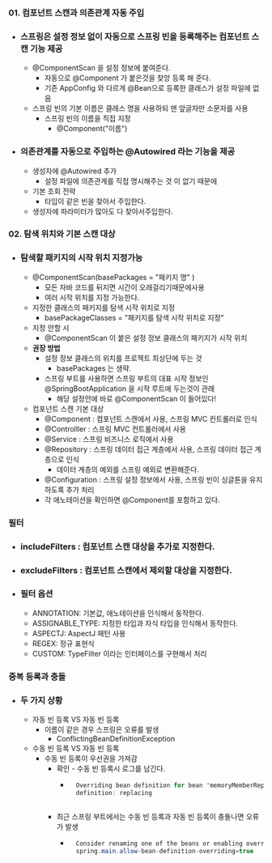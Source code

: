 ### 01. 컴포넌트 스캔과 의존관계 자동 주입
- ### 스프링은 설정 정보 없이 자동으로 스프링 빈을 등록해주는 컴포넌트 스캔 기능 제공
    - @ComponentScan 을 설정 정보에 붙여준다.
        - 자동으로 @Component 가 붙은것을 찾앙 등록 해 준다.
        - 기존 AppConfig 와 다르게 @Bean으로 등록한 클래스가 설정 파일에 없음
    - 스프링 빈의 기본 이름은 클래스 명을 사용하되 맨 앞글자만 소문자를 사용
        - 스프링 빈의 이름을 직접 지정
            - @Component("이름")
- ### 의존관계를 자동으로 주입하는 @Autowired 라는 기능을 제공
    - 생성자에 @Autowired 추가
        - 설정 파일에 의존관계를 직접 명시해주는 것 이 없기 때문에
    - 기본 조회 전략
        - 타입이 같은 빈을 찾아서 주입한다.
    - 생성자에 파라미터가 많아도 다 찾아서주입한다.
    
### 02. 탐색 위치와 기본 스캔 대상
- ### 탐색할 패키지의 시작 위치 지정가능
    - @ComponentScan(basePackages = "패키지 명" )
        - 모든 자바 코드를 뒤지면 시간이 오래걸리기때문에사용
        - 여러 시작 위치를 지정 가능한다.
    - 지정한 클래스의 패키지를 탐색 시작 위치로 지정
        - basePackageClasses = "패키지를 탐색 시작 위치로 지정"
    - 지정 안할 시
        - @ComponentScan 이 붙은 설정 정보 클래스의 패키지가 시작 위치
    - **권장 방법**
        - 설정 정보 클래스의 위치를 프로젝트 최상단에 두는 것
            - basePackages 는 생략.
        - 스프링 부트를 사용하면 스프링 부트의 대표 시작 정보인 @SpringBootApplication 을 시작 루트에 두는것이 관례
            - 해당 설정안에 바로 @ComponentScan 이 들어있다!
    - 컴포넌트 스캔 기본 대상
        - @Component : 컴포넌트 스캔에서 사용, 스프링 MVC 컨트롤러로 인식
        - @Controlller : 스프링 MVC 컨트롤러에서 사용
        - @Service : 스프링 비즈니스 로직에서 사용
        - @Repository : 스프링 데이터 접근 계층에서 사용, 스프링 데이터 접근 계층으로 인식
            - 데이터 계층의 예외를 스프링 예외로 변환해준다.
        - @Configuration : 스프링 설정 정보에서 사용, 스프링 빈이 싱글톤을 유지하도록 추가 처리
        - 각 애노테이션을 확인하면 @Component를 포함하고 있다.
        
### 필터
- ### includeFilters : 컴포넌트 스캔 대상을 추가로 지정한다.
- ### excludeFilters : 컴포넌트 스캔에서 제외할 대상을 지정한다.
- ### 필터 옵션
    - ANNOTATION: 기본값, 애노테이션을 인식해서 동작한다.
    - ASSIGNABLE_TYPE: 지정한 타입과 자식 타입을 인식해서 동작한다.
    - ASPECTJ: AspectJ 패턴 사용
    - REGEX: 정규 표현식
    - CUSTOM: TypeFilter 이라는 인터페이스를 구현해서 처리
    
### 중복 등록과 충돌
- ### 두 가지 상황
    - 자동 빈 등록 VS 자동 빈 등록
        - 이름이 같은 경우 스프링은 오류를 발생
            - ConflictingBeanDefinitionException
    - 수동 빈 등록 VS 자동 빈 등록
        - 수동 빈 등록이 우선권을 가져감
            - 확인 - 수동  빈 등록시 로그를 남긴다.
                - ``` java
                    Overriding bean definition for bean 'memoryMemberRepository' with a different
                    definition: replacing
                ```
            - 최근 스프링 부트에서는 수동 빈 등록과 자동 빈 등록이 충돌나면 오류가 발생
                - ``` java 
                    Consider renaming one of the beans or enabling overriding by setting
                    spring.main.allow-bean-definition-overriding=true
                ```
